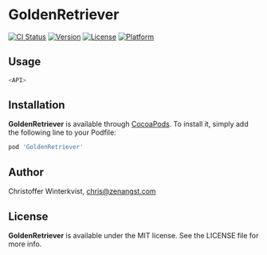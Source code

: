 # GoldenRetriever

[![CI Status](http://img.shields.io/travis/zenangst/GoldenRetriever.svg?style=flat)](https://travis-ci.org/zenangst/GoldenRetriever)
[![Version](https://img.shields.io/cocoapods/v/GoldenRetriever.svg?style=flat)](http://cocoadocs.org/docsets/GoldenRetriever)
[![License](https://img.shields.io/cocoapods/l/GoldenRetriever.svg?style=flat)](http://cocoadocs.org/docsets/GoldenRetriever)
[![Platform](https://img.shields.io/cocoapods/p/GoldenRetriever.svg?style=flat)](http://cocoadocs.org/docsets/GoldenRetriever)

## Usage

```swift
<API>
```

## Installation

**GoldenRetriever** is available through [CocoaPods](http://cocoapods.org). To install
it, simply add the following line to your Podfile:

```ruby
pod 'GoldenRetriever'
```

## Author

Christoffer Winterkvist, chris@zenangst.com

## License

**GoldenRetriever** is available under the MIT license. See the LICENSE file for more info.
